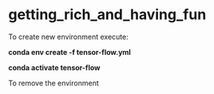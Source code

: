 # getting_rich_and_having_fun
To create new environment execute:

**conda env create -f tensor-flow.yml**

**conda activate tensor-flow**

To remove the environment